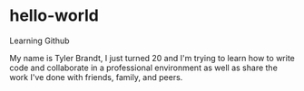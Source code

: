 # hello-world
Learning Github

My name is Tyler Brandt, I just turned 20 and I'm trying to learn how to write code and collaborate in a professional environment as well as share the work I've done with friends, family, and peers.
